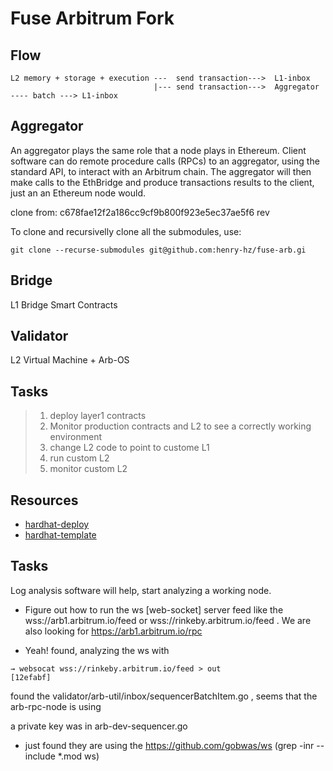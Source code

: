 Fuse Arbitrum Fork
==================


## Flow

```
L2 memory + storage + execution ---  send transaction--->  L1-inbox
                                |--- send transaction--->  Aggregator  ---- batch ---> L1-inbox 

```


## Aggregator

An aggregator plays the same role that a node plays in Ethereum. Client software can do remote procedure calls (RPCs) to an aggregator, using the standard API, to interact with an Arbitrum chain. The aggregator will then make calls to the EthBridge and produce transactions results to the client, just an an Ethereum node would.




clone from: c678fae12f2a186cc9cf9b800f923e5ec37ae5f6 rev

To clone and recursivelly clone all the submodules, use:

```
git clone --recurse-submodules git@github.com:henry-hz/fuse-arb.gi
```


## Bridge

L1 Bridge Smart Contracts



## Validator

L2 Virtual Machine + Arb-OS




## Tasks


> 1. deploy layer1 contracts 
> 2. Monitor production contracts and L2 to see a correctly working environment  
> 3. change L2 code to point to custome L1  
> 4. run custom L2  
> 5. monitor custom L2



## Resources


* [hardhat-deploy](https://levelup.gitconnected.com/deploying-smart-contracts-with-hardhat-e1a76212df94)
* [hardhat-template](https://github.com/wighawag/template-ethereum-contracts/)



## Tasks

Log analysis software will help, start analyzing a working node.

* Figure out how to run the ws [web-socket] server feed like the wss://arb1.arbitrum.io/feed or wss://rinkeby.arbitrum.io/feed . We are also looking for https://arb1.arbitrum.io/rpc 

* Yeah! found, analyzing the ws with 

```
→ websocat wss://rinkeby.arbitrum.io/feed > out                                                              [12efabf]
```

found the validator/arb-util/inbox/sequencerBatchItem.go , seems that the arb-rpc-node is using 

a private key was in arb-dev-sequencer.go

* just found they are using the https://github.com/gobwas/ws  (grep -inr --include \*.mod ws)

